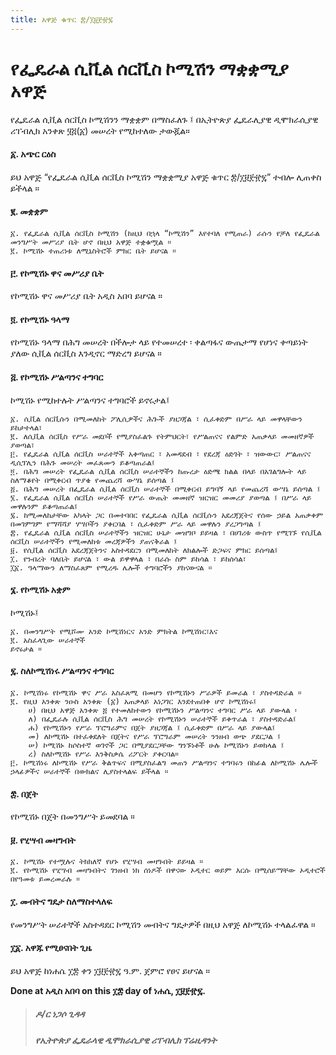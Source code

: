 ```yaml
---
title: አዋጅ ቁጥር ፰/፲፱፻፹፯
---
```


# የፌዴራል ሲቪል ሰርቪስ ኮሚሽን ማቋቋሚያ አዋጅ

የፌዴራል ሲቪል ሰርቪስ ኮሚሽንን ማቋቋም በማስፈለጉ ፤ በኢትዮጵያ ፌዴራሊያዊ ዲሞክራሲያዊ ሪፐብሊክ አንቀጽ ፶፭(፩) መሠረት የሚከተለው ታውጇል።

#### ፩. አጭር ርዕስ

ይህ አዋጅ “የፌዴራል ሲቪል ሰርቪስ ኮሚሽን ማቋቋሚያ አዋጅ ቁጥር ፰/፲፱፻፹፯” ተብሎ ሊጠቀስ ይችላል ።

#### ፪. መቋቋም

    ፩. የፌዴራል ሲቪል ሰርቪስ ኮሚሽን (ከዚህ በኋላ “ኮሚሽን” እየተባለ የሚጠራ) ራሱን የቻለ የፌዴራል መንግሥት መሥሪያ ቤት ሆኖ በዚህ አዋጅ ተቋቁሟል ።
    ፪. ኮሚሽኑ ተጠሪነቱ ለሚኒስትሮች ምክር ቤት ይሆናል ።

#### ፫. የኮሚሽኑ ዋና መሥሪያ ቤት

የኮሚሽኑ ዋና መሥሪያ ቤት አዲስ አበባ ይሆናል ።

#### ፬. የኮሚሽኑ ዓላማ

የኮሚሽኑ ዓላማ በሕግ መሠረት በችሎታ ላይ የተመሠረተ ፡ ቀልጣፋና ውጤታማ የሆነና ቀጣይነት ያለው ሲቪል ሰርቪስ እንዲኖር ማድረግ ይሆናል ።

#### ፭. የኮሚሽኑ ሥልጣንና ተግባር

ኮሚሽኑ የሚከተሉት ሥልጣንና ተግባሮች ይኖሩታል፤

    ፩. ሲቪል ሰርቪሱን በሚመለከት ፖሊሲዎችና ሕጐች ያዘጋጃል ፣ ሲፈቀድም በሥራ ላይ መዋላቸውን ይከታተላል፣
    ፪. ለሲቪል ሰርቪስ የሥራ መደቦች የሚያስፈልጉ የትምህርት፣ የሥልጠናና የልምድ አጠቃላይ መመዘኛዎች ያወጣል፣
    ፫. የፌዴራል ሲቪል ሰርቪስ ሠራተኞች አቀጣጠር ፣ አመዳደብ ፣ የደረጃ ዕድገት ፣ ዝውውር፣ ሥልጠናና ዲሲፕሊን በሕጉ መሠረት መፈጸሙን ይቆጣጠራል፤
    ፬. በሕግ መሠረት የፌዴራል ሲቪል ሰርቪስ ሠራተኞችን ከጡረታ ዕድሜ ክልል በላይ በአገልግሎት ላይ ስለማቆየት በሚቀርብ ጥያቄ የመጨረሻ ውሣኔ ይሰጣል ፤
    ፭. በሕግ መሠረት በፌዴራል ሲቪል ሰርቪስ ሠራተኞች በሚቀርብ ይግባኝ ላይ የመጨረሻ ውሣኔ ይሰጣል ፤
    ፮. የፌዴራል ሲቪል ሰርቪስ ሠራተኞች የሥራ ውጤት መመዘኛ ዝርዝር መመሪያ ያወጣል ፤ በሥራ ላይ መዋሉንም ይቆጣጠራል፤
    ፯. ከሚመለከታቸው አካላት ጋር በመተባበር የፌዴራል ሲቪል ሰርቪሱን አደረጃጀትና የሰው ኃይል አጠቃቀም በመገምገም የማሻሻያ ሃሣቦችን ያቀርባል ፣ ሲፈቀድም ሥራ ላይ መዋሉን ያረጋግጣል ፤
    ፰. የፌዴራል ሲቪል ሰርቪስ ሠራተኞችን ዝርዝር ሁኔታ መዝግቦ ይይዛል ፣ በሀገሪቱ ውስጥ የሚገኙ የሲቪል ሰርቪስ ሠራተኞችን የሚመለከቱ መረጃዎችን ያጠናቅራል ፤
    ፱. የሲቪል ሰርቪስ አደረጃጀትንና አስተዳደርን በሚመለከት ለክልሎች ድጋፍና ምክር ይሰጣል፤
    ፲. የንብረት ባለቤት ይሆናል ፣ ውል ይዋዋላል ፣ በራሱ ስም ይከሳል ፣ ይከሰሳል፣
    ፲፩. ዓላማውን ለማስፈጸም የሚረዱ ሌሎች ተግባሮችን ያከናውናል ።

#### ፮. የኮሚሽኑ አቋም

ኮሚሽኑ፤

    ፩. በመንግሥት የሚሾሙ አንድ ኮሚሽነርና አንድ ምክትል ኮሚሽነር፣እና
    ፪. አስፈላጊው ሠራተኞች
    ይኖሩታል ።

#### ፯. ስለኮሚሽነሩ ሥልጣንና ተግባር

    ፩. ኮሚሽነሩ የኮሚሽኑ ዋና ሥራ አስፈጸሚ በመሆን የኮሚሽኑን ሥራዎች ይመራል ፣ ያስተዳድራል ።
    ፪. የዚህ አንቀጽ ንዑስ አንቀጽ (፩) አጠቃላይ አነጋገር እንደተጠበቀ ሆኖ ኮሚሽነሩ፤
        ሀ) በዚህ አዋጅ አንቀጽ ፭ የተመለከተውን የኮሚሽኑን ሥልጣንና ተግባር ሥራ ላይ ያውላል ፡
        ለ) በፌዴራሉ ሲቪል ሰርቪስ ሕግ መሠረት የኮሚሽኑን ሠራተኞች ይቀጥራል ፣ ያስተዳድራል፤
        ሐ) የኮሚሽኑን የሥራ ፕሮግራምና በጀት ያዘጋጃል ፤ ሲፈቀድም በሥራ ላይ ያውላል፤
        መ) ለኮሚሽኑ በተፈቀደለት በጀትና የሥራ ፕሮግራም መሠረት ንንዘብ ወጭ ያደርጋል ፤
        ሠ) ኮሚሽኑ ከሶስተኛ ወገኖች ጋር በሚያደርጋቸው ግንኙነቶች ሁሉ ኮሚሽኑን ይወክላል ፤
        ረ) ስለኮሚሽኑ የሥራ እንቅስቃሴ ሪፖርት ያቀርባል።
    ፫. ኮሚሽነሩ ለኮሚሽኑ የሥራ ቅልጥፍና በሚያስፈልግ መጠን ሥልጣንና ተግባሩን በከፊል ለኮሚሽኑ ሌሎች ኃላፊዎችና ሠራተኞች በውክልና ሊያስተላልፍ ይችላል ።

#### ፰. በጀት

የኮሚሽኑ በጀት በመንግሥት ይመደባል ።

#### ፱. የሂሣብ መዛግብት

    ፩. ኮሚሽኑ የተሟሉና ትክክለኛ የሆኑ የሂሣብ መዛግብት ይይዛል ።
    ፪. የኮሚሽኑ የሂሣብ መዛግብትና ገንዘብ ነክ ሰነዶች በዋናው ኦዲተር ወይም እርሱ በሚሰይማቸው ኦዲተሮች በየዓመቱ ይመረመራሉ ።

#### ፲. መብትና ግዴታ ስለማስተላለፍ

የመንግሥት ሠራተኞች አስተዳደር ኮሚሽን መብትና ግዴታዎች በዚህ አዋጅ ለኮሚሽኑ ተላልፈዋል ።

#### ፲፩. አዋጁ የሚፀናበት ጊዜ

ይህ አዋጅ ከነሐሴ ፲፰ ቀን ፲፱፻፹፯ ዓ.ም. ጀምሮ የፀና ይሆናል ።

**Done at አዲስ አበባ on this ፲፰ day of ነሐሴ, ፲፱፻፹፯.**

> ##### ዶ/ር ነጋሶ ጊዳዳ
>
> ##### የኢትዮጵያ ፌዴራላዊ ዲሞክራሲያዊ ሪፐብሊክ ፕሬዚዳንት
